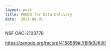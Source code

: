 ```yaml
---
layout: post
title: PONDD for Data Delivery
date:  2021-08-01
---
```


NSF OAC-2103778

https://zenodo.org/record/4158589#.Y8lfk9JKiXI
